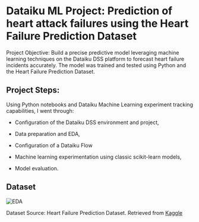 <h1>Dataiku ML Project: Prediction of heart attack failures using the Heart Failure Prediction Dataset</h1>

Project Objective: Build a precise predictive model leveraging machine learning techniques on the Dataiku DSS platform to forecast heart failure incidents accurately.  The model was trained and tested using Python and the Heart Failure Prediction Dataset.

<h2>Project Steps: </h2>
Using Python notebooks and Dataiku Machine Learning experiment tracking capabilities, I went through:

- Configuration of the Dataiku DSS environment and project,

- Data preparation and EDA,

- Configuration of a Dataiku Flow
  
- Machine learning experimentation using classic scikit-learn models,
  
- Model evaluation.

<h2>Dataset </h2>

![EDA](https://github.com/Pollybs/dataiku_ML_heart_attack_prediction/blob/main/EDA-Heart-Failure-Prediction-Dataset.png)

Dataset Source: Heart Failure Prediction Dataset. Retrieved from <a href="https://www.kaggle.com/datasets/fedesoriano/heart-failure-prediction"> Kaggle</a>
